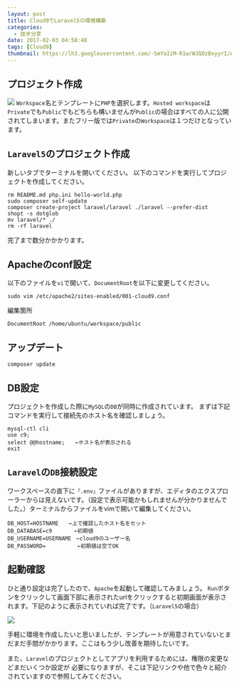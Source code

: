 ```yaml
---
layout: post
title: Cloud9でLaravel5の環境構築
categories:
  - 技术分享
date: 2017-02-03 04:58:48
tags: [Cloud9]
thumbnail: https://lh3.googleusercontent.com/-SmYaIiM-R1w/WJQOzBxyyrI/AAAAAAAAAzU/-kZytHD_DqY/s0/2017-02-03_14-02-02.png
---
```

<!--excerpt-->

## プロジェクト作成

![](https://lh3.googleusercontent.com/-SXJRijcQ4F4/WJQPLCrNGrI/AAAAAAAAAzY/liQI8sZCmkU/s0/2017-02-03_14-03-41.png)
`Workspace`名とテンプレートに`PHP`を選択します。`Hosted workspace`は`Private`でも`Public`でもどちらも構いませんが`Public`の場合はすべての人に公開されてしまいます。またフリー版では`Private`の`Workspace`は１つだけとなっています。

## `Laravel5`のプロジェクト作成

新しいタブでターミナルを開いてください。
以下のコマンドを実行してプロジェクトを作成してください。

```
rm README.md php.ini hello-world.php
sudo composer self-update
composer create-project laravel/laravel ./laravel --prefer-dist
shopt -s dotglob
mv laravel/* ./
rm -rf laravel

```
完了まで数分かかかります。

## Apacheのconf設定

以下のファイルを`vi`で開いて、`DocumentRoot`を以下に変更してください。

```
sudo vim /etc/apache2/sites-enabled/001-cloud9.conf
```

編集箇所

```
DocumentRoot /home/ubuntu/workspace/public
```

## アップデート 

```
composer update
```

## DB設定

プロジェクトを作成した際に`MySQL`の`DB`が同時に作成されています。
まずは下記コマンドを実行して接続先のホスト名を確認しましょう。

```
mysql-ctl cli
use c9;
select @@hostname;　　←ホスト名が表示される
exit
```
## `Laravel`の`DB`接続設定 

 ワークスペースの直下に`「.env」`ファイルがありますが、エディタのエクスプローラーからは見えないです。（設定で表示可能かもしれませんが分かりませんでした。）ターミナルからファイルをvimで開いて編集してください。

```
DB_HOST=HOSTNAME　　←上で確認したホスト名をセット
DB_DATABASE=c9　　　  ←初期値
DB_USERNAME=USERNAME　←cloud9のユーザー名
DB_PASSWORD=　　　　　　←初期値は空でOK
```

## 起動確認

ひと通り設定は完了したので、`Apache`を起動して確認してみましょう。
`Run`ボタンをクリックして画面下部に表示されたurlをクリックすると初期画面が表示されます。下記のように表示されていれば完了です。（`Laravel5`の場合）

![](https://lh3.googleusercontent.com/-iYRTE3BEO3o/WJQQf8428QI/AAAAAAAAAzo/FSuSCDBxU50/s0/2017-02-03_14-09-19.png)

手軽に環境を作成したいと思いましたが、テンプレートが用意されていないとまだまだ手間がかかります。ここはもう少し改善を期待したいです。


また、`Laravel`のプロジェクトとしてアプリを利用するためには、権限の変更などまだいくつか設定が 必要になりますが、そこは下記リンクや他で色々と紹介されていますので参照してみてください。